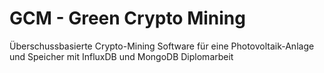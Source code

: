 # GCM - Green Crypto Mining 
Überschussbasierte Crypto-Mining Software für eine Photovoltaik-Anlage und Speicher mit InfluxDB und MongoDB
Diplomarbeit
